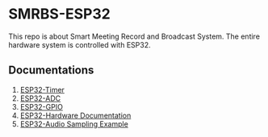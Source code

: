 # SMRBS-ESP32
This repo is about Smart Meeting Record and Broadcast System. The entire hardware system is controlled with ESP32.

## Documentations
1. [ESP32-Timer](https://espressif-docs.readthedocs-hosted.com/projects/arduino-esp32/en/latest/api/timer.html?highlight=portMUX_TYPE#example-applications)</br>
2. [ESP32-ADC](https://espressif-docs.readthedocs-hosted.com/projects/arduino-esp32/en/latest/api/adc.html?highlight=adc)</br>
3. [ESP32-GPIO](https://espressif-docs.readthedocs-hosted.com/projects/arduino-esp32/en/latest/api/gpio.html?highlight=GPIO)</br>
4. [ESP32-Hardware Documentation](https://www.espressif.com/sites/default/files/documentation/esp32_technical_reference_manual_en.pdf)</br>
5. [ESP32-Audio Sampling Example](https://www.toptal.com/embedded/esp32-audio-sampling)</br>

